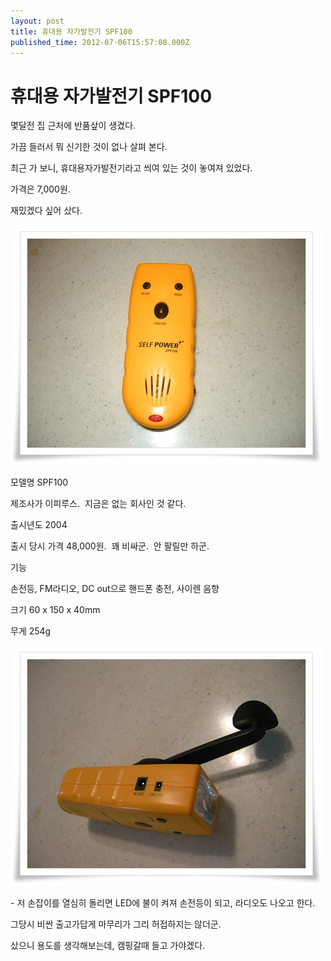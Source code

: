 ```yaml
---
layout: post
title: 휴대용 자가발전기 SPF100
published_time: 2012-07-06T15:57:00.000Z
---
```


# 휴대용 자가발전기 SPF100


몇달전 집 근처에 반품샆이 생겼다.

가끔 들러서 뭐 신기한 것이 없나 살펴 본다.

최근 가 보니, 휴대용자가발전기라고 씌여 있는 것이 놓여져 있었다.

가격은 7,000원.

재밌겠다 싶어 샀다.

![](../pds/201206/24/80/a0109780_4fe7188f0eced.jpg)

모델명 SPF100

제조사가 이피루스.  지금은 없는 회사인 것 같다.

출시년도 2004

출시 당시 가격 48,000원.  꽤 비싸군.  안 팔릴만 하군.

기능

손전등, FM라디오, DC out으로 핸드폰 충전, 사이렌 음향

크기 60 x 150 x 40mm

무게 254g

![](../pds/201206/24/80/a0109780_4fe71890028b0.jpg)

\- 저 손잡이를 열심히 돌리면 LED에 불이 켜져 손전등이 되고, 라디오도 나오고 한다.

그당시 비싼 출고가답게 마무리가 그리 허접하지는 않더군.

샀으니 용도를 생각해보는데, 캠핑갈때 들고 가야겠다.


